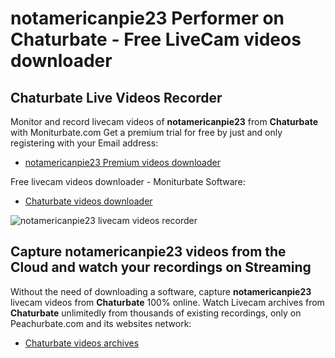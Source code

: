# notamericanpie23 Performer on Chaturbate - Free LiveCam videos downloader

## Chaturbate Live Videos Recorder

Monitor and record livecam videos of **notamericanpie23** from **Chaturbate** with Moniturbate.com
Get a premium trial for free by just and only registering with your Email address:
* [notamericanpie23 Premium videos downloader](https://moniturbate.com/request-demo-licence-key.html)

Free livecam videos downloader - Moniturbate Software:
* [Chaturbate videos downloader](https://moniturbate.com/moniturbate-download-software.html)

![notamericanpie23 livecam videos recorder](https://peachurnet.com/templates/moniturbate-software.png)


## Capture notamericanpie23 videos from the Cloud and watch your recordings on Streaming

Without the need of downloading a software, capture **notamericanpie23** livecam videos from **Chaturbate** 100% online.
Watch Livecam archives from **Chaturbate** unlimitedly from thousands of existing recordings, only on Peachurbate.com and its websites network:
* [Chaturbate videos archives](https://peachurnet.com/)